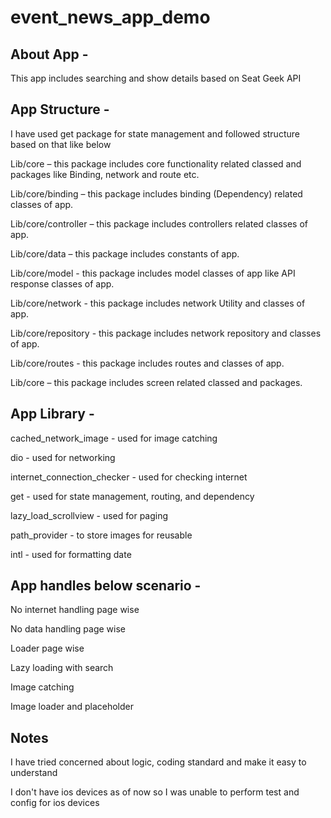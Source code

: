 # event_news_app_demo

## About App -

This app includes searching and show details based on Seat Geek API


## App Structure -

I have used get package for state management and followed structure based on that like below

Lib/core – this package includes core functionality related classed and packages like
Binding, network and route etc.

Lib/core/binding – this package includes binding (Dependency) related classes of app.

Lib/core/controller – this package includes controllers related classes of app.

Lib/core/data – this package includes constants of app.

Lib/core/model - this package includes model classes of app like API response classes of app.

Lib/core/network - this package includes network Utility and classes of app.

Lib/core/repository - this package includes network repository and classes of app.

Lib/core/routes - this package includes routes and classes of app.

Lib/core – this package includes screen related classed and packages.


## App Library -

cached_network_image - used for image catching

dio - used for networking

internet_connection_checker - used for checking internet

get - used for state management, routing, and dependency

lazy_load_scrollview - used for paging

path_provider - to store images for reusable

intl - used for formatting date


## App handles below scenario -

No internet handling page wise

No data handling page wise

Loader page wise

Lazy loading with search

Image catching

Image loader and placeholder

## Notes

I have tried concerned about logic, coding standard and make it easy to understand

I don't have ios devices as of now so I was unable to perform test and config for ios devices
